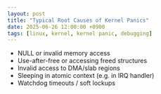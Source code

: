 ```yaml
---
layout: post
title: "Typical Root Causes of Kernel Panics"
date: 2025-06-26 12:00:00 +0900
tags: [linux, kernel, kernel panic, debugging]
---
```

- NULL or invalid memory access  
- Use-after-free or accessing freed structures  
- Invalid access to DMA/slab regions  
- Sleeping in atomic context (e.g. in IRQ handler)  
- Watchdog timeouts / soft lockups  
